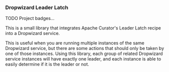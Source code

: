 ### Dropwizard Leader Latch

TODO Project badges...

This is a small library that integrates Apache Curator's Leader Latch recipe
into a Dropwizard service.

This is useful when you are running multiple instances of the same Dropwizard
service, but there are some actions that should only be taken by one of those
instances. Using this library, each group of related Dropwizard service instances
will have exactly one leader, and each instance is able to easily determine if
it is the leader or not.

